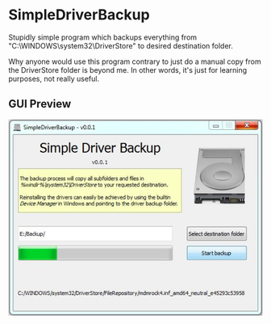 # SimpleDriverBackup
Stupidly simple program which backups everything from "C:\WINDOWS\system32\DriverStore" to desired destination folder.

Why anyone would use this program contrary to just do a manual copy from the DriverStore folder is beyond me.
In other words, it's just for learning purposes, not really useful.

## GUI Preview
![SimpleDriverBackup GUI](SimpleDriverBackup.jpg?raw=true "SimpleDriverBackup GUI")
